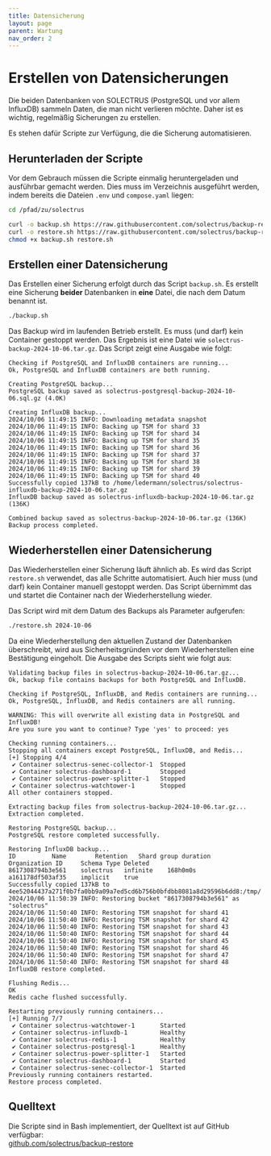 ```yaml
---
title: Datensicherung
layout: page
parent: Wartung
nav_order: 2
---
```


# Erstellen von Datensicherungen

Die beiden Datenbanken von SOLECTRUS (PostgreSQL und vor allem InfluxDB) sammeln Daten, die man nicht verlieren möchte. Daher ist es wichtig, regelmäßig Sicherungen zu erstellen.

Es stehen dafür Scripte zur Verfügung, die die Sicherung automatisieren.

## Herunterladen der Scripte

Vor dem Gebrauch müssen die Scripte einmalig heruntergeladen und ausführbar gemacht werden. Dies muss im Verzeichnis ausgeführt werden, indem bereits die Dateien `.env` und `compose.yaml` liegen:

```bash
cd /pfad/zu/solectrus

curl -o backup.sh https://raw.githubusercontent.com/solectrus/backup-restore/refs/heads/main/backup.sh
curl -o restore.sh https://raw.githubusercontent.com/solectrus/backup-restore/refs/heads/main/restore.sh
chmod +x backup.sh restore.sh
```

## Erstellen einer Datensicherung

Das Erstellen einer Sicherung erfolgt durch das Script `backup.sh`. Es erstellt eine Sicherung **beider** Datenbanken in **eine** Datei, die nach dem Datum benannt ist.

```bash
./backup.sh
```

Das Backup wird im laufenden Betrieb erstellt. Es muss (und darf) kein Container gestoppt werden. Das Ergebnis ist eine Datei wie `solectrus-backup-2024-10-06.tar.gz`. Das Script zeigt eine Ausgabe wie folgt:

```plaintext
Checking if PostgreSQL and InfluxDB containers are running...
Ok, PostgreSQL and InfluxDB containers are both running.

Creating PostgreSQL backup...
PostgreSQL backup saved as solectrus-postgresql-backup-2024-10-06.sql.gz (4.0K)

Creating InfluxDB backup...
2024/10/06 11:49:15 INFO: Downloading metadata snapshot
2024/10/06 11:49:15 INFO: Backing up TSM for shard 33
2024/10/06 11:49:15 INFO: Backing up TSM for shard 34
2024/10/06 11:49:15 INFO: Backing up TSM for shard 35
2024/10/06 11:49:15 INFO: Backing up TSM for shard 36
2024/10/06 11:49:15 INFO: Backing up TSM for shard 37
2024/10/06 11:49:15 INFO: Backing up TSM for shard 38
2024/10/06 11:49:15 INFO: Backing up TSM for shard 39
2024/10/06 11:49:15 INFO: Backing up TSM for shard 40
Successfully copied 137kB to /home/ledermann/solectrus/solectrus-influxdb-backup-2024-10-06.tar.gz
InfluxDB backup saved as solectrus-influxdb-backup-2024-10-06.tar.gz (136K)

Combined backup saved as solectrus-backup-2024-10-06.tar.gz (136K)
Backup process completed.
```

## Wiederherstellen einer Datensicherung

Das Wiederherstellen einer Sicherung läuft ähnlich ab. Es wird das Script `restore.sh` verwendet, das alle Schritte automatisiert. Auch hier muss (und darf) kein Container manuell gestoppt werden. Das Script übernimmt das und startet die Container nach der Wiederherstellung wieder.

Das Script wird mit dem Datum des Backups als Parameter aufgerufen:

```bash
./restore.sh 2024-10-06
```

Da eine Wiederherstellung den aktuellen Zustand der Datenbanken überschreibt, wird aus Sicherheitsgründen vor dem Wiederherstellen eine Bestätigung eingeholt. Die Ausgabe des Scripts sieht wie folgt aus:

```plaintext
Validating backup files in solectrus-backup-2024-10-06.tar.gz...
Ok, backup file contains backups for both PostgreSQL and InfluxDB.

Checking if PostgreSQL, InfluxDB, and Redis containers are running...
Ok, PostgreSQL, InfluxDB, and Redis containers are all running.

WARNING: This will overwrite all existing data in PostgreSQL and InfluxDB!
Are you sure you want to continue? Type 'yes' to proceed: yes

Checking running containers...
Stopping all containers except PostgreSQL, InfluxDB, and Redis...
[+] Stopping 4/4
 ✔ Container solectrus-senec-collector-1  Stopped
 ✔ Container solectrus-dashboard-1        Stopped
 ✔ Container solectrus-power-splitter-1   Stopped
 ✔ Container solectrus-watchtower-1       Stopped
All other containers stopped.

Extracting backup files from solectrus-backup-2024-10-06.tar.gz...
Extraction completed.

Restoring PostgreSQL backup...
PostgreSQL restore completed successfully.

Restoring InfluxDB backup...
ID			Name		Retention	Shard group duration	Organization ID		Schema Type	Deleted
8617308794b3e561	solectrus	infinite	168h0m0s		a161178df503af35	implicit	true
Successfully copied 137kB to 4ee52044437a271f0b7fa0bb9a09a7ed5cd6b756b0bfdbb8081a8d29596b6dd8:/tmp/
2024/10/06 11:50:39 INFO: Restoring bucket "8617308794b3e561" as "solectrus"
2024/10/06 11:50:40 INFO: Restoring TSM snapshot for shard 41
2024/10/06 11:50:40 INFO: Restoring TSM snapshot for shard 42
2024/10/06 11:50:40 INFO: Restoring TSM snapshot for shard 43
2024/10/06 11:50:40 INFO: Restoring TSM snapshot for shard 44
2024/10/06 11:50:40 INFO: Restoring TSM snapshot for shard 45
2024/10/06 11:50:40 INFO: Restoring TSM snapshot for shard 46
2024/10/06 11:50:40 INFO: Restoring TSM snapshot for shard 47
2024/10/06 11:50:40 INFO: Restoring TSM snapshot for shard 48
InfluxDB restore completed.

Flushing Redis...
OK
Redis cache flushed successfully.

Restarting previously running containers...
[+] Running 7/7
 ✔ Container solectrus-watchtower-1       Started
 ✔ Container solectrus-influxdb-1         Healthy
 ✔ Container solectrus-redis-1            Healthy
 ✔ Container solectrus-postgresql-1       Healthy
 ✔ Container solectrus-power-splitter-1   Started
 ✔ Container solectrus-dashboard-1        Started
 ✔ Container solectrus-senec-collector-1  Started
Previously running containers restarted.
Restore process completed.
```

## Quelltext

Die Scripte sind in Bash implementiert, der Quelltext ist auf GitHub verfügbar: \
[github.com/solectrus/backup-restore](https://github.com/solectrus/backup-restore)
